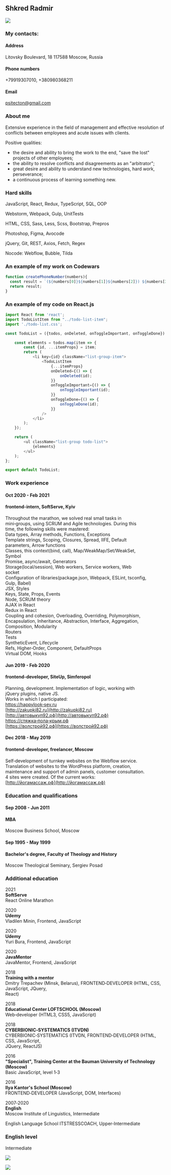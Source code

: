 ## Shkred Radmir ##

![](img/me3.jpg)

### My contacts:
#### Address
Litovsky Boulevard, 18
117588 Moscow, Russia
#### Phone numbers
+79919307010,
+380980368211
#### Email
psitecton@gmail.com

### About me

Extensive experience in the field of management and effective resolution of conflicts between
employees and acute issues with clients.

Positive qualities:
* the desire and ability to bring the work to the end, "save the lost" projects of other employees;
* the ability to resolve conflicts and disagreements as an "arbitrator";
* great desire and ability to understand new technologies, hard work, perseverance;
* a continuous process of learning something new.

### Hard skills

JavaScript, React, Redux,
TypeScript, SQL, OOP

Webstorm, Webpack, Gulp,
UnitTests

HTML, CSS, Sass, Less,
Scss, Bootstrap, Prepros

Photoshop, Figma, Avocode

jQuery, Git, REST, Axios,
Fetch, Regex

Nocode: Webflow, Bubble, Tilda

### An example of my work on Codewars

```JavaScript
function createPhoneNumber(numbers){
  const result = `(${numbers[0]}${numbers[1]}${numbers[2]}) ${numbers[3]}${numbers[4]}${numbers[5]}-${numbers[6]}${numbers[7]}${numbers[8]}${numbers[9]}`;
  return result;
}
```

### An example of my code on React.js

```JavaScript
import React from 'react';
import TodoListItem from "../todo-list-item";
import './todo-list.css';

const TodoList = ({todos, onDeleted, onToggleImportant, onToggleDone}) => {

    const elements = todos.map(item => {
        const {id, ...itemProps} = item;
        return (
            <li key={id} className="list-group-item">
                <TodoListItem
                    {...itemProps}
                    onDeleted={() => {
                        onDeleted(id);
                    }}
                    onToggleImportant={() => {
                        onToggleImportant(id);
                    }}
                    onToggleDone={() => {
                        onToggleDone(id);
                    }}
                />
            </li>
        );
    });

    return (
        <ul className="list-group todo-list">
            {elements}
        </ul>
    );
};

export default TodoList;
```

### Work experience

#### Oct 2020 - Feb 2021
#### frontend-intern, SoftServe, Кyiv
Throughout the marathon, we solved real small tasks in  
mini‑groups, using SCRUM and Agile technologies. During this  
time, the following skills were mastered:  
Data types, Array methods, Functions, Exceptions  
Template strings, Scoping, Closures, Spread, IIFE, Default  
parameters, Arrow functions  
Сlasses, this context(bind, call), Map/WeakMap/Set/WeakSet,  
Symbol  
Promise, async/await, Generators  
Storage(local/session), Web workers, Service workers, Web  
socket  
Configuration of libraries(package.json, Webpack, ESLint, tsconfig,  
Gulp, Babel)  
JSX, Styles  
Keys, State, Props, Events  
Node, SCRUM theory  
AJAX in React  
Redux in React  
Coupling and cohesion, Overloading, Overriding, Polymorphism,  
Encapsulation, Inheritance, Abstraction, Interface, Aggregation,  
Composition, Modularity  
Routers  
Tests  
SyntheticEvent, Lifecycle  
Refs, Higher‑Order, Component, DefaultProps  
Virtual DOM, Hooks   

#### Jun 2019 - Feb 2020
#### frontend-developer, SiteUp, Simferopol
Planning, development. Implementation of logic, working with  
jQuery plugins, native JS.  
Works in which I participated:  
[https://happylook‑sev.ru](https://happylook‑sev.ru)  
[http://zakupki82.ru](http://zakupki82.ru)  
[http://автовыкуп92.рф](http://автовыкуп92.рф)  
[https://стяжка‑пола‑крым.рф](https://стяжка‑пола‑крым.рф)  
[https://волстрой92.рф](https://волстрой92.рф)  

#### Dec 2018 - May 2019
#### frontend-developer, freelancer, Moscow
Self‑development of turnkey websites on the Webflow service.  
Translation of websites to the WordPress platform, creation,  
maintenance and support of admin panels, customer consultation.  
4 sites were created. Of the current works:  
[http://йогамассаж.рф](http://йогамассаж.рф)  

### Education and qualifications
#### Sep 2008 - Jun 2011
#### МВА
Moscow Business School, Moscow  

#### Sep 1995 - May 1999
#### Bachelor's degree, Faculty of Theology and History
Moscow Theological Seminary, Sergiev Posad  

### Additional education

2021  
**SoftServe**  
React Online Marathon  

2020  
**Udemy**  
Vladilen Minin, Frontend, JavaScript  

2020  
**Udemy**  
Yuri Bura, Frontend, JavaScript  

2020  
**JavaMentor**  
JavaMentor, Frontend, JavaScript  

2018  
**Training with a mentor**  
Dmitry Trepachev (Minsk, Belarus), FRONTEND‑DEVELOPER (HTML, CSS, JavaScript, JQuery,  
React)  

2018  
**Educational Center LOFTSCHOOL (Moscow)**  
Web‑developer (HTML3, CSS5, JavaScript)  

2018  
**CYBERBIONIC‑SYSTEMATICS (ITVDN)**  
CYBERBIONIC‑SYSTEMATICS (ITVDN, FRONTEND‑DEVELOPER (HTML, CSS, JavaScript,  
JQuery, ReactJS)  

2016  
**"Specialist", Training Center at the Bauman University of Technology (Moscow)**  
Basic JavaScript, level 1‑3  

2016  
**Ilya Kantor's School (Moscow)**  
FRONTEND‑DEVELOPER (JavaScript, DOM, Interfaces)  

2007‑2020  
**English**  
Moscow Institute of Linguistics, Intermediate  

English Language School ITSTRESSCOACH, Upper‑Intermediate  

### English level 
Intermediate  

![](img/certificateJS.jpg)  

![](img/english_sertification.jpg)  